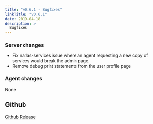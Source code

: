 ```yaml
---
title: "v0.6.1 - Bugfixes"
linkTitle: "v0.6.1"
date: 2019-04-18
description: >
  Bugfixes
---
```


### Server changes

* Fix natlas-services issue where an agent requesting a new copy of services would break the admin page.
* Remove debug print statements from the user profile page

### Agent changes

None

## Github

[Github Release](https://github.com/natlas/natlas/releases/tag/v0.6.1)
